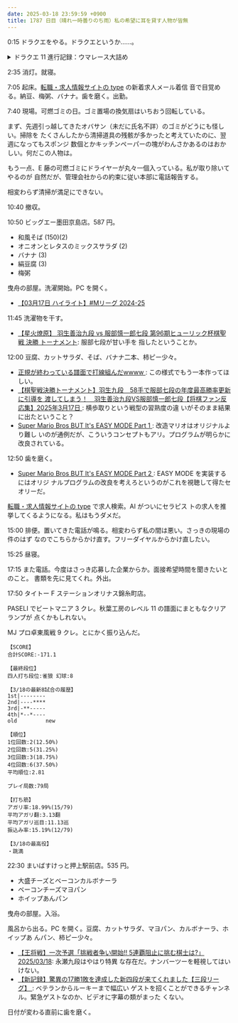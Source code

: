 ```yaml
---
date: 2025-03-18 23:59:59 +0900
title: 1787 日目（晴れ一時曇りのち雨）私の希望に耳を貸す人物が皆無
---
```


0:15 ドラクエをやる。ドラクエというか……。

<details><summary>ドラクエ 11 進行記録：ウマレース大詰め</summary>
<p>ゆうべは勘違いしていて、ブラック杯の称号チャンレンジタイムを抜いたと思ったら一秒及んでいない。バカ。
頭が熱くなって間違えた。しかし、今晩やることが変わるわけではない。</p>

<p>十分な回数挑戦しているので、コース取りを調整してタイムを縮み得るかどうかを試行錯誤するしかない。
むずかしいほうが急所を発見しやすいかもしれない。邪魔が入ってくるので対策しないといけない。</p>
</details>

2:35 消灯。就寝。

7:05 起床。[転職・求人情報サイトの type](https://type.jp/) の新着求人メール着信
音で目覚める。納豆、梅粥、バナナ。歯を磨く。出勤。

7:40 現場。可燃ゴミの日。ゴミ置場の換気扇はいちおう回転している。

まず、先週引っ越してきたオバサン（未だに氏名不詳）のゴミがどうにも怪しい。掃除を
たくさんしたから清掃道具の残骸が多かったと考えていたのに、翌週になってもスポンジ
数個とかキッチンペーパーの塊がわんさかあるのはおかしい。何だこの人物は。

もう一点、E 藤の可燃ゴミにドライヤーが丸々一個入っている。私が取り除いてやるのが
自然だが、管理会社からの約束に従い本部に電話報告する。

相変わらず清掃が満足にできない。

10:40 撤収。

10:50 ビッグエー墨田京島店。587 円。

* 和風そば (150)(2)
* オニオンとレタスのミックスサラダ (2)
* バナナ (3)
* 絹豆腐 (3)
* 梅粥

曳舟の部屋。洗濯開始。PC を開く。

* [【03月17日 ハイライト】#Mリーグ 2024-25
  ](https://www.youtube.com/watch?v=k1mWf-_yf-U)

11:45 洗濯物を干す。

* [【星火燎原】 羽生善治九段 vs 服部慎一郎七段 第96期ヒューリック杯棋聖戦 決勝
  トーナメント](https://www.youtube.com/watch?v=GypgPUgICTg): 服部七段が甘い手を
  指したということか。

12:00 豆腐、カットサラダ、そば、バナナ二本、柿ピー少々。

* [正規が終わっている譜面で打線組んだwwww
  ](https://www.youtube.com/watch?v=i6YL3G3ixrg): この様式でもう一本作ってほしい。
* [【棋聖戦決勝トーナメント】羽生九段　58手で服部七段の年度最高勝率更新に引導を
  渡してしまう！　羽生善治九段VS服部慎一郎七段【将棋ファン反応集】2025年3月17日
  ](https://www.youtube.com/watch?v=MNRq3gw7DEI): 横歩取りという戦型の習熟度の違
  いがそのまま結果に出たということ？
* [Super Mario Bros BUT It's EASY MODE Part 1
  ](https://www.youtube.com/watch?v=TZD86_3-QJA): 改造マリオはオリジナルより難し
  いのが通例だが、こういうコンセプトもアリ。プログラムが明らかに改良されている。

12:50 歯を磨く。

* [Super Mario Bros BUT It's EASY MODE Part 2
  ](https://www.youtube.com/watch?v=55QW8ujyBaA): EASY MODE を実装するにはオリジ
  ナルプログラムの改良を考えろというのがこれを視聴して得たセオリーだ。

[転職・求人情報サイトの type](https://type.jp/) で求人検索。AI がついにセラピス
トの求人を推挙してくるようになる。私はもうダメだ。

15:00 排便。置いてきた電話が鳴る。相変わらず私の間は悪い。さっきの現場の件のはず
なのでこちらからかけ直す。フリーダイヤルからかけ直したい。

15:25 昼寝。

17:15 また電話。今度はさっき応募した企業からか。面接希望時間を聞きたいとのこと。
書類を先に見てくれ。外出。

17:50 タイトー F ステーションオリナス錦糸町店。

PASELI でビートマニア 3 クレ。秋葉工房のレベル 11 の譜面にまともなクリアランプが
点くかもしれない。

MJ プロ卓東風戦 9 クレ。とにかく振り込んだ。

```text
【SCORE】
合計SCORE:-171.1

【最終段位】
四人打ち段位:雀狼 幻球:8

【3/18の最新8試合の履歴】
1st|--------
2nd|----****
3rd|-**-----
4th|*--*----
old         new

【順位】
1位回数:2(12.50%)
2位回数:5(31.25%)
3位回数:3(18.75%)
4位回数:6(37.50%)
平均順位:2.81

プレイ局数:79局

【打ち筋】
アガリ率:18.99%(15/79)
平均アガリ翻:3.13翻
平均アガリ巡目:11.13巡
振込み率:15.19%(12/79)

【3/18の最高役】
・跳満
```

22:30 まいばすけっと押上駅前店。535 円。

* 大盛チーズとベーコンカルボナーラ
* ベーコンチーズマヨパン
* ホイップあんパン

曳舟の部屋。入浴。

風呂から出る。PC を開く。豆腐、カットサラダ、マヨパン、カルボナーラ、ホイップあ
んパン、柿ピー少々。

* [【王将戦】一次予選「挑戦者争い開始!! 5連覇阻止に挑む棋士は?」
  2025/03/18](https://www.youtube.com/watch?v=swlPfFRdZ8U): 永瀬九段はやはり特異
  な存在だ。ナンバーツーを軽視してはいけない。
* [【新記録】驚異の17勝1敗を達成した新四段が来てくれました【三段リーグ】
  ](https://www.youtube.com/watch?v=kqNKomY85UA): ベテランからルーキーまで幅広い
  ゲストを招くことができるチャンネル。緊急ゲストなのか、ビデオに字幕の類がまった
  くない。

日付が変わる直前に歯を磨く。
